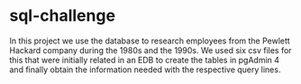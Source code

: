 # sql-challenge

In this project we use the database to research employees from the Pewlett Hackard company during the 1980s and the 1990s.
We used six csv files for this that were initially related in an EDB to create the tables in pgAdmin 4 and finally obtain the information needed with the respective query lines.